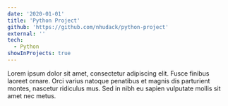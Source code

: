```yaml
---
date: '2020-01-01'
title: 'Python Project'
github: 'https://github.com/nhudack/python-project'
external: ''
tech:
  - Python
showInProjects: true
---
```


Lorem ipsum dolor sit amet, consectetur adipiscing elit. Fusce finibus laoreet ornare. Orci varius natoque penatibus et magnis dis parturient montes, nascetur ridiculus mus. Sed in nibh eu sapien vulputate mollis sit amet nec metus.
